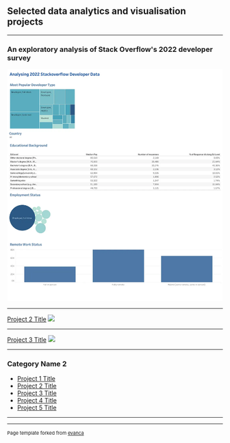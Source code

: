 ## Selected data analytics and visualisation projects

---

### An exploratory analysis of Stack Overflow's 2022 developer survey 

<img src="/images/1_L8bXR8YIaIO_--tBjN8XNA.webp"/>

---
[Project 2 Title](/pdf/sample_presentation.pdf)
<img src="images/dummy_thumbnail.jpg?raw=true"/>

---
[Project 3 Title](http://example.com/)
<img src="images/dummy_thumbnail.jpg?raw=true"/>

---

### Category Name 2

- [Project 1 Title](http://example.com/](https://medium.com/@jimivsdata/how-much-does-the-average-developer-in-your-country-earn-59a4c0ec257b))
- [Project 2 Title](http://example.com/)
- [Project 3 Title](http://example.com/)
- [Project 4 Title](http://example.com/)
- [Project 5 Title](http://example.com/)

---




---
<p style="font-size:11px">Page template forked from <a href="https://github.com/evanca/quick-portfolio">evanca</a></p>
<!-- Remove above link if you don't want to attibute -->
